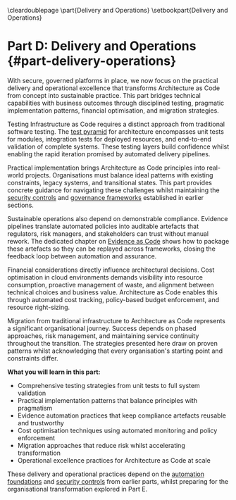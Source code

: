 \cleardoublepage
\part{Delivery and Operations}
\setbookpart{Delivery and Operations}

# Part D: Delivery and Operations {#part-delivery-operations}

With secure, governed platforms in place, we now focus on the practical delivery and operational excellence that transforms Architecture as Code from concept into sustainable practice. This part bridges technical capabilities with business outcomes through disciplined testing, pragmatic implementation patterns, financial optimisation, and migration strategies.

Testing Infrastructure as Code requires a distinct approach from traditional software testing. The [test pyramid](#chapter-testing-strategies) for architecture encompasses unit tests for modules, integration tests for deployed resources, and end-to-end validation of complete systems. These testing layers build confidence whilst enabling the rapid iteration promised by automated delivery pipelines.

Practical implementation brings Architecture as Code principles into real-world projects. Organisations must balance ideal patterns with existing constraints, legacy systems, and transitional states. This part provides concrete guidance for navigating these challenges whilst maintaining the [security controls](#chapter-security-fundamentals) and [governance frameworks](#chapter-governance-as-code) established in earlier sections.

Sustainable operations also depend on demonstrable compliance. Evidence pipelines translate automated policies into auditable artefacts that regulators, risk managers, and stakeholders can trust without manual rework. The dedicated chapter on [Evidence as Code](#chapter-evidence-as-code) shows how to package these artefacts so they can be replayed across frameworks, closing the feedback loop between automation and assurance.

Financial considerations directly influence architectural decisions. Cost optimisation in cloud environments demands visibility into resource consumption, proactive management of waste, and alignment between technical choices and business value. Architecture as Code enables this through automated cost tracking, policy-based budget enforcement, and resource right-sizing.

Migration from traditional infrastructure to Architecture as Code represents a significant organisational journey. Success depends on phased approaches, risk management, and maintaining service continuity throughout the transition. The strategies presented here draw on proven patterns whilst acknowledging that every organisation's starting point and constraints differ.

**What you will learn in this part:**

- Comprehensive testing strategies from unit tests to full system validation
- Practical implementation patterns that balance principles with pragmatism
- Evidence automation practices that keep compliance artefacts reusable and trustworthy
- Cost optimisation techniques using automated monitoring and policy enforcement
- Migration approaches that reduce risk whilst accelerating transformation
- Operational excellence practices for Architecture as Code at scale

These delivery and operational practices depend on the [automation foundations](#chapter-automation-devops-cicd) and [security controls](#chapter-security-fundamentals) from earlier parts, whilst preparing for the organisational transformation explored in Part E.
